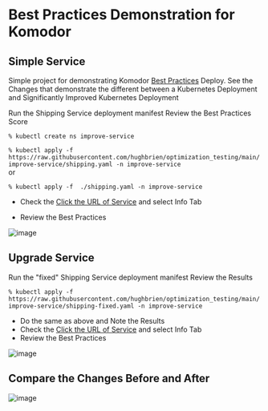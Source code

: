 # Best Practices Demonstration for  Komodor

## Simple Service 
Simple project for demonstrating Komodor [Best Practices](https://docs.komodor.com/Learn/Static-Prevention.html#how-it-works) 
Deploy.  See the Changes that demonstrate the different between a Kubernetes Deployment and Significantly Improved Kubernetes Deployment

Run the Shipping Service deployment manifest
Review the Best Practices Score

```% kubectl create ns improve-service```

```% kubectl apply -f  https://raw.githubusercontent.com/hughbrien/optimization_testing/main/improve-service/shipping.yaml -n improve-service```   
or 

```% kubectl apply -f  ./shipping.yaml -n improve-service```   

- Check the [Click the URL of Service](https://app.komodor.com/main/events?sortBy=%7B%22key%22%3A%22endtime%22%2C%22direction%22%3A-1%7D&filters=%7B%7D&timeWindow=168)
and select Info Tab


- Review the Best Practices 

![image](./images/shipping-before.jpg)

## Upgrade Service

Run the "fixed" Shipping Service deployment manifest
Review the Results 

```% kubectl apply -f  https://raw.githubusercontent.com/hughbrien/optimization_testing/main/improve-service/shipping-fixed.yaml -n improve-service ``` 

- Do the same as above and Note the Results 
- Check the [Click the URL of Service](https://app.komodor.com/main/events?sortBy=%7B%22key%22%3A%22endtime%22%2C%22direction%22%3A-1%7D&filters=%7B%7D&timeWindow=168)
and select Info Tab 
- Review the Best Practices 

![image](./images/shipping-after.jpg)

## Compare the Changes Before and After 

![image](./images/diffs.jpg)


